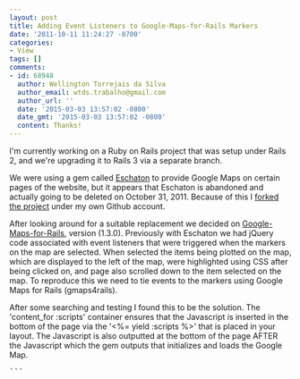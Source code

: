 ```yaml
---
layout: post
title: Adding Event Listeners to Google-Maps-for-Rails Markers
date: '2011-10-11 11:24:27 -0700'
categories:
- View
tags: []
comments:
- id: 68948
  author: Wellington Torrejais da Silva
  author_email: wtds.trabalho@gmail.com
  author_url: ''
  date: '2015-03-03 13:57:02 -0800'
  date_gmt: '2015-03-03 13:57:02 -0800'
  content: Thanks!
---
```

I'm currently working on a Ruby on Rails project that was setup under Rails 2, and we're upgrading it to Rails 3 via a separate branch.

We were using a gem called <a href="https://github.com/yawningman/eschaton" target="_blank">Eschaton</a> to provide Google Maps on certain pages of the website, but it appears that Eschaton is abandoned and actually going to be deleted on October 31, 2011. Because of this I <a href="https://github.com/redconfetti/eschaton" target="_blank">forked the project</a> under my own Github account.

After looking around for a suitable replacement we decided on <a href="https://github.com/apneadiving/Google-Maps-for-Rails" target="_blank">Google-Maps-for-Rails</a>, version (1.3.0). Previously with Eschaton we had jQuery code associated with event listeners that were triggered when the markers on the map are selected. When selected the items being plotted on the map, which are displayed to the left of the map, were highlighted using CSS after being clicked on, and page also scrolled down to the item selected on the map. To reproduce this we need to tie events to the markers using Google Maps for Rails (gmaps4rails).

After some searching and testing I found this to be the solution. The 'content_for :scripts' container ensures that the Javascript is inserted in the bottom of the page via the '<%= yield :scripts %>' that is placed in your layout. The Javascript is also outputted at the bottom of the page AFTER the Javascript which the gem outputs that initializes and loads the Google Map.

<pre class="brush:rails">
<script charset="utf-8" type="text/javascript">

// <![CDATA[

		Gmaps.map.callback = function() {

			for (var i = 0; i <  Gmaps.map.markers.length; ++i) {

 				google.maps.event.addListener(Gmaps.map.markers[i].serviceObject, 'click', function(object) {

  					alert('lat: '+object.latLng.Na+' long: '+object.latLng.Oa);

 				});

 			}

 		}

// ]]>

```

After further coding I found that I needed to reference the MySQL ID of each of the objects, which is included in the ID of each element on the page. I updated my controller to use the following so that the MySQL ID would be available in the JSON:

<pre class="brush:rails">@json = @properties.to_gmaps4rails do |property|

  ""id": "#{property[0].id}""

end```

I then needed to figure out how to pass this ID to the function that is passed to the 'google.maps.event.addListener'. I did this like so:

<pre class="brush:rails">
<script charset="utf-8" type="text/javascript">

// <![CDATA[

		Gmaps.map.callback = function() {

			for (var i = 0; i <  Gmaps.map.markers.length; ++i) {

				var marker = Gmaps.map.markers[i].serviceObject;

 				marker.marker_id = Gmaps.map.markers[i].id;

 				google.maps.event.addListener(marker, 'click', function() {

 					alert('marker id: '+this.marker_id);

 				});

 			}

 		}

// ]]

></script>```

